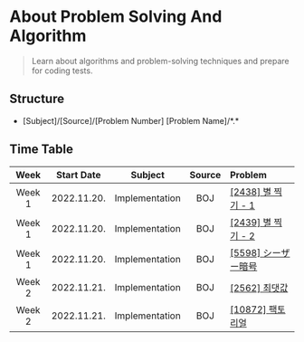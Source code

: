 # About Problem Solving And Algorithm

> Learn about algorithms and problem-solving techniques and prepare for coding tests.

## Structure

- [Subject]/[Source]/[Problem Number] [Problem Name]/\*.\*

## Time Table

|  Week  | Start Date  |Subject|Source| Problem                                                 |
|:------:|:-----------:|:---:|:---:|:--------------------------------------------------------|
| Week 1 | 2022.11.20. |Implementation|BOJ| [[2438] 별 찍기 - 1](https://www.acmicpc.net/problem/2438) |
| Week 1 | 2022.11.20. |Implementation|BOJ| [[2439] 별 찍기 - 2](https://www.acmicpc.net/problem/2439) |
| Week 1 | 2022.11.20. |Implementation|BOJ| [[5598] シーザー暗号](https://www.acmicpc.net/problem/5598)   |
| Week 2 | 2022.11.21. |Implementation|BOJ| [[2562] 최댓값](https://www.acmicpc.net/problem/2562)      |
| Week 2 | 2022.11.21. |Implementation|BOJ| [[10872] 팩토리얼](https://www.acmicpc.net/problem/10872)    |